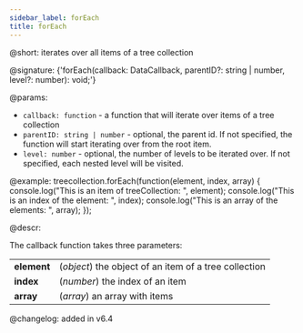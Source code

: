 ```yaml
---
sidebar_label: forEach
title: forEach
---          
```


@short: iterates over all items of a tree collection

@signature: {'forEach(callback: DataCallback<T>, parentID?: string | number, level?: number): void;'}

@params:
- `callback: function` - a function that will iterate over items of a tree collection
- `parentID: string | number` - optional, the parent id. If not specified, the function will start iterating over from the root item.
- `level: number` - optional, the number of levels to be iterated over. If not specified, each nested level will be visited.

@example:
treecollection.forEach(function(element, index, array) {
    console.log("This is an item of treeCollection: ", element);
    console.log("This is an index of the element: ", index);
    console.log("This is an array of the elements: ", array);
});

@descr:

The callback function takes three parameters:

<table>
	<tbody>
        <tr>
			<td><b>element</b></td>
			<td>(<i>object</i>) the object of an item of a tree collection</td>
		</tr>
        <tr>
			<td><b>index</b></td>
			<td>(<i>number</i>) the index of an item</td>
		</tr>
        <tr>
			<td><b>array</b></td>
			<td>(<i>array</i>) an array with items</td>
		</tr>
    </tbody>
</table>

@changelog: added in v6.4
